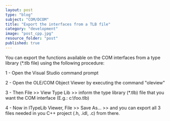 ```yaml
---
layout: post
type: "blog"
subject: "COM/DCOM"
title: "Export the interfaces from a TLB file"
category: "development"
image: "post_cpp.jpg"
resource_folder: "post"
published: true
---
```


You can export the functions available on the COM interfaces from a type library (*.tlb file) using the following procedure:

1 - Open the Visual Studio command prompt

2 - Open the OLE/COM Object Viewer by executing the command "oleview"

3 - Then File >> View Type Lib >> inform the type library (*.tlb) file that you want the COM interface (E.g.: c:\foo.tlb)

4 - Now in ITypeLib Viewer, File >> Save As... >> and you can export all 3 files needed in you C++ project (.h, .idl, .c) from there.

